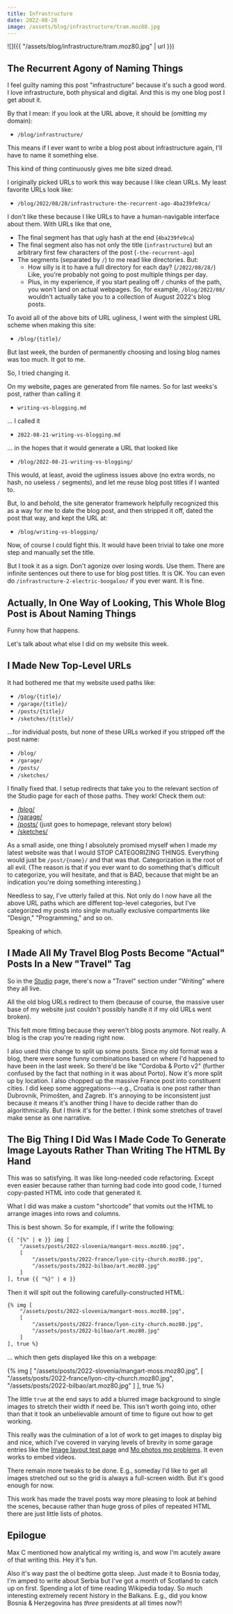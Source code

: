 ```yaml
---
title: Infrastructure
date: 2022-08-28
image: /assets/blog/infrastructure/tram.moz80.jpg
---
```


![]({{ "/assets/blog/infrastructure/tram.moz80.jpg" | url }})

## The Recurrent Agony of Naming Things

I feel guilty naming this post "infrastructure" because it's such a good word. I love infrastructure, both physical and digital. And this is my one blog post I get about it.

By that I mean: if you look at the URL above, it should be (omitting my domain):
- `/blog/infrastructure/`

This means if I ever want to write a blog post about infrastructure again, I'll have to name it something else.

This kind of thing continuously gives me bite sized dread.

I originally picked URLs to work this way because I like clean URLs. My least favorite URLs look like:
- `/blog/2022/08/28/infrastructure-the-recurrent-ago-4ba239fe9ca/`

I don't like these because I like URLs to have a human-navigable interface about them. With URLs like that one,
- The final segment has that ugly hash at the end (`4ba239fe9ca`)
- The final segment also has not only the title (`infrastructure`) but an arbitrary first few characters of the post (`-the-recurrent-ago`)
- The segments (separated by `/`) to me read like directories. But:
    - How silly is it to have a full directory for each day? (`/2022/08/28/`) Like, you're probably not going to post multiple things per day.
    - Plus, in my experience, if you start pealing off `/` chunks of the path, you won't land on actual webpages. So, for example, `/blog/2022/08/` wouldn't actually take you to a collection of August 2022's blog posts.

To avoid all of the above bits of URL ugliness, I went with the simplest URL scheme when making this site:
- `/blog/{title}/`

But last week, the burden of permanently choosing and losing blog names was too much. It got to me.

So, I tried changing it.

On my website, pages are generated from file names. So for last weeks's post, rather than calling it
- `writing-vs-blogging.md`

... I called it
- `2022-08-21-writing-vs-blogging.md`

... in the hopes that it would generate a URL that looked like
- `/blog/2022-08-21-writing-vs-blogging/`

This would, at least, avoid the ugliness issues above (no extra words, no hash, no useless `/` segments), and let me reuse blog post titles if I wanted to.

But, lo and behold, the site generator framework helpfully recognized this as a way for me to date the blog post, and then stripped it off, dated the post that way, and kept the URL at:
- `/blog/writing-vs-blogging/`

Now, of course I could fight this. It would have been trivial to take one more step and manually set the title.

But I took it as a sign. Don't agonize over losing words. Use them. There are infinite sentences out there to use for blog post titles. It is OK. You can even do `/infrastructure-2-electric-boogaloo/` if you ever want. It is fine.

## Actually, In One Way of Looking, This Whole Blog Post is About Naming Things

Funny how that happens.

Let's talk about what else I did on my website this week.

## I Made New Top-Level URLs

It had bothered me that my website used paths like:
- `/blog/{title}/`
- `/garage/{title}/`
- `/posts/{title}/`
- `/sketches/{title}/`

...for individual posts, but none of these URLs worked if you stripped off the post name:
- `/blog/`
- `/garage/`
- `/posts/`
- `/sketches/`

I finally fixed that. I setup redirects that take you to the relevant section of the Studio page for each of those paths. They work! Check them out:
- [/blog/](/blog/)
- [/garage/](/garage/)
- [/posts/](/posts/) (just goes to homepage, relevant story below)
- [/sketches/](/sketches/)

As a small aside, one thing I absolutely promised myself when I made my latest website was that I would STOP CATEGORIZING THINGS. Everything would just be `/post/{name}/` and that was that. Categorization is the root of all evil. (The reason is that if you ever want to do something that's difficult to categorize, you will hesitate, and that is BAD, because that might be an indication you're doing something interesting.)

Needless to say, I've utterly failed at this. Not only do I now have all the above URL paths which are different top-level categories, but I've categorized my posts into single mutually exclusive compartments like "Design," "Programming," and so on.

Speaking of which.

## I Made All My Travel Blog Posts Become "Actual" Posts In a New "Travel" Tag

So in the [Studio](/studio/) page, there's now a "Travel" section under "Writing" where they all live.

All the old blog URLs redirect to them (because of course, the massive user base of my website just couldn't possibly handle it if my old URLs went broken).

This felt more fitting because they weren't blog posts anymore. Not really. A blog is the crap you're reading right now.

I also used this change to split up some posts. Since my old format was a blog, there were some funny combinations based on where I'd happened to have been in the last week. So there'd be like "Cordoba & Porto v2" (further confused by the fact that nothing in it was about Porto). Now it's more split up by location. I also chopped up the massive France post into constituent cities. I did keep some aggregations---e.g., Croatia is one post rather than Dubrovnik, Primošten, and Zagreb. It's annoying to be inconsistent just because it means it's another thing I have to decide rather than do algorithmically. But I think it's for the better. I think some stretches of travel make sense as one narrative.

## The Big Thing I Did Was I Made Code To Generate Image Layouts Rather Than Writing The HTML By Hand

This was so satisfying. It was like long-needed code refactoring. Except even easier because rather than turning bad code into good code, I turned copy-pasted HTML into code that generated it.

What I did was make a custom "shortcode" that vomits out the HTML to arrange images into rows and columns.

This is best shown. So for example, if I write the following:

```txt
{{ "{%" | e }} img [
    "/assets/posts/2022-slovenia/mangart-moss.moz80.jpg",
    [
        "/assets/posts/2022-france/lyon-city-church.moz80.jpg",
        "/assets/posts/2022-bilbao/art.moz80.jpg"
    ]
], true {{ "%}" | e }}
```

Then it will spit out the following carefully-constructed HTML:

```html
{% img [
    "/assets/posts/2022-slovenia/mangart-moss.moz80.jpg",
    [
        "/assets/posts/2022-france/lyon-city-church.moz80.jpg",
        "/assets/posts/2022-bilbao/art.moz80.jpg"
    ]
], true %}
```

... which then gets displayed like this on a webpage:

{% img [
    "/assets/posts/2022-slovenia/mangart-moss.moz80.jpg",
    [
        "/assets/posts/2022-france/lyon-city-church.moz80.jpg",
        "/assets/posts/2022-bilbao/art.moz80.jpg"
    ]
], true %}

The little `true` at the end says to add a blurred image background to single images to stretch their width if need be. This isn't worth going into, other than that it took an unbelievable amount of time to figure out how to get working.

This really was the culmination of a lot of work to get images to display big and nice, which I've covered in varying levels of brevity in some garage entries like the [Image layout test page](/garage/image-layout-test-page/) and [Mo photos mo problems](/garage/mo-photos-mo-problems/). It even works to embed videos.

There remain more tweaks to be done. E.g., someday I'd like to get all images stretched out so the grid is always a full-screen width. But it's good enough for now.

This work has made the travel posts way more pleasing to look at behind the scenes, because rather than huge gross of piles of repeated HTML there are just little lists of photos.

## Epilogue

Max C mentioned how analytical my writing is, and wow I'm acutely aware of that writing this. Hey it's fun.

Also it's way past the ol bedtime gotta sleep. Just made it to Bosnia today, I'm amped to write about Serbia but I've got a month of Scotland to catch up on first. Spending a lot of time reading Wikipedia today. So much interesting extremely recent history in the Balkans. E.g., did you know Bosnia & Herzegovina has _three_ presidents at all times now?!
